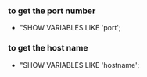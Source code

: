### to get the port number 
- "SHOW VARIABLES LIKE 'port';
### to get the host name
- "SHOW VARIABLES LIKE 'hostname';
